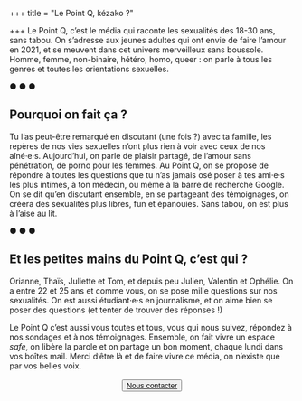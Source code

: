 +++
title = "Le Point Q, kézako&nbsp;?"

+++
Le Point Q, c’est le média qui raconte les sexualités des 18-30 ans, sans tabou. On s’adresse aux jeunes adultes qui ont envie de faire l’amour en 2021, et se meuvent dans cet univers merveilleux sans boussole. Homme, femme, non-binaire, hétéro, homo, queer : on parle à tous les genres et toutes les orientations sexuelles.

<p class='separator'>● ● ●</p>

## Pourquoi on fait ça ?

Tu l’as peut-être remarqué en discutant (une fois ?) avec ta famille, les repères de nos vies sexuelles n’ont plus rien à voir avec ceux de nos aîné·e·s. Aujourd’hui, on parle de plaisir partagé, de l’amour sans pénétration, de porno pour les femmes. Au Point Q, on se propose de répondre à toutes les questions que tu n’as jamais osé poser à tes ami·e·s les plus intimes, à ton médecin, ou même à la barre de recherche Google. On se dit qu’en discutant ensemble, en se partageant des témoignages, on créera des sexualités plus libres, fun et épanouies. Sans tabou, on est plus à l’aise au lit.

<p class='separator'>● ● ●</p>

## Et les petites mains du Point Q, c’est qui ?

Orianne, Thaïs, Juliette et Tom, et depuis peu Julien, Valentin et Ophélie. On a entre 22 et 25 ans et comme vous, on se pose mille questions sur nos sexualités. On est aussi étudiant·e·s en journalisme, et on aime bien se poser des questions (et tenter de trouver des réponses !)

Le Point Q c’est aussi vous toutes et tous, vous qui nous suivez, répondez à nos sondages et à nos témoignages. Ensemble, on fait vivre un espace _safe_, on libère la parole et on partage un bon moment, chaque lundi dans vos boîtes mail. Merci d’être là et de faire vivre ce média, on n’existe que par vos belles voix.

<a href='mailto:contact@lepointq.com'> <button class='inverted' style='display: block; margin: 1rem auto;'>Nous contacter</button> </a>